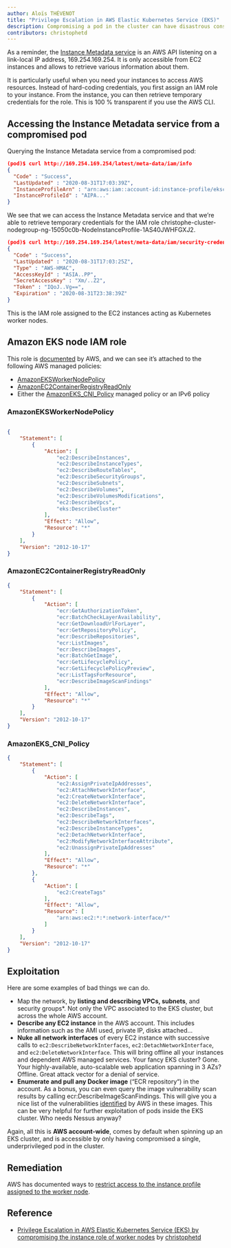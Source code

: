 ```yaml
---
author: Aloïs THÉVENOT
title: "Privilege Escalation in AWS Elastic Kubernetes Service (EKS)"
description: Compromising a pod in the cluster can have disastrous consequences on resources in the AWS account if access to the Instance Metadata service is not explicitly blocked.
contributors: christophetd
---
```


As a reminder, the [Instance Metadata service](/aws/general-knowledge/intro_metadata_service/) is an AWS API listening on a link-local IP address, 169.254.169.254. It is only accessible from EC2 instances and allows to retrieve various information about them.

It is particularly useful when you need your instances to access AWS resources. Instead of hard-coding credentials, you first assign an IAM role to your instance. From the instance, you can then retrieve temporary credentials for the role. This is 100 % transparent if you use the AWS CLI.

## Accessing the Instance Metadata service from a compromised pod

Querying the Instance Metadata service from a compromised pod:

```json
(pod)$ curl http://169.254.169.254/latest/meta-data/iam/info
{
  "Code" : "Success",
  "LastUpdated" : "2020-08-31T17:03:39Z",
  "InstanceProfileArn" : "arn:aws:iam::account-id:instance-profile/eksctl-christophe-cluster-nodegroup-ng-15050c0b-NodeInstanceProfile-1AS40JWHFGXJ2",
  "InstanceProfileId" : "AIPA..."
}
```

We see that we can access the Instance Metadata service and that we’re able to retrieve temporary credentials for the IAM role christophe-cluster-nodegroup-ng-15050c0b-NodeInstanceProfile-1AS40JWHFGXJ2. 

```json
(pod)$ curl http://169.254.169.254/latest/meta-data/iam/security-credentials/eksctl-christophe-cluster-nodegro-NodeInstanceRole-1XY9GXQ417J7H
{
  "Code" : "Success",
  "LastUpdated" : "2020-08-31T17:03:25Z",
  "Type" : "AWS-HMAC",
  "AccessKeyId" : "ASIA..PP",
  "SecretAccessKey" : "Xm/..Z2",
  "Token" : "IQoJ..Vg==",
  "Expiration" : "2020-08-31T23:38:39Z"
}
```

This is the IAM role assigned to the EC2 instances acting as Kubernetes worker nodes.


## Amazon EKS node IAM role

This role is [documented](https://docs.aws.amazon.com/eks/latest/userguide/create-node-role.html) by AWS, and we can see it’s attached to the following AWS managed policies:

- [AmazonEKSWorkerNodePolicy](https://aws.permissions.cloud/managedpolicies/AmazonEKSWorkerNodePolicy)
- [AmazonEC2ContainerRegistryReadOnly](https://aws.permissions.cloud/managedpolicies/AmazonEC2ContainerRegistryReadOnly)
- Either the [AmazonEKS_CNI_Policy](https://aws.permissions.cloud/managedpolicies/AmazonEKS_CNI_Policy) managed policy or an IPv6 policy

### AmazonEKSWorkerNodePolicy

```json

{
    "Statement": [
        {
            "Action": [
                "ec2:DescribeInstances",
                "ec2:DescribeInstanceTypes",
                "ec2:DescribeRouteTables",
                "ec2:DescribeSecurityGroups",
                "ec2:DescribeSubnets",
                "ec2:DescribeVolumes",
                "ec2:DescribeVolumesModifications",
                "ec2:DescribeVpcs",
                "eks:DescribeCluster"
            ],
            "Effect": "Allow",
            "Resource": "*"
        }
    ],
    "Version": "2012-10-17"
}
```

### AmazonEC2ContainerRegistryReadOnly

```json
{
    "Statement": [
        {
            "Action": [
                "ecr:GetAuthorizationToken",
                "ecr:BatchCheckLayerAvailability",
                "ecr:GetDownloadUrlForLayer",
                "ecr:GetRepositoryPolicy",
                "ecr:DescribeRepositories",
                "ecr:ListImages",
                "ecr:DescribeImages",
                "ecr:BatchGetImage",
                "ecr:GetLifecyclePolicy",
                "ecr:GetLifecyclePolicyPreview",
                "ecr:ListTagsForResource",
                "ecr:DescribeImageScanFindings"
            ],
            "Effect": "Allow",
            "Resource": "*"
        }
    ],
    "Version": "2012-10-17"
}
```

### AmazonEKS_CNI_Policy

```json
{
    "Statement": [
        {
            "Action": [
                "ec2:AssignPrivateIpAddresses",
                "ec2:AttachNetworkInterface",
                "ec2:CreateNetworkInterface",
                "ec2:DeleteNetworkInterface",
                "ec2:DescribeInstances",
                "ec2:DescribeTags",
                "ec2:DescribeNetworkInterfaces",
                "ec2:DescribeInstanceTypes",
                "ec2:DetachNetworkInterface",
                "ec2:ModifyNetworkInterfaceAttribute",
                "ec2:UnassignPrivateIpAddresses"
            ],
            "Effect": "Allow",
            "Resource": "*"
        },
        {
            "Action": [
                "ec2:CreateTags"
            ],
            "Effect": "Allow",
            "Resource": [
                "arn:aws:ec2:*:*:network-interface/*"
            ]
        }
    ],
    "Version": "2012-10-17"
}
```

## Exploitation

Here are some examples of bad things we can do.

- Map the network, by **listing and describing VPCs, subnets**, and security groups*. Not only the VPC associated to the EKS cluster, but across the whole AWS account.
- **Describe any EC2 instance** in the AWS account. This includes information such as the AMI used, private IP, disks attached…
- **Nuke all network interfaces** of every EC2 instance with successive calls to `ec2:DescribeNetworkInterfaces`, `ec2:DetachNetworkInterface`, and `ec2:DeleteNetworkInterface`. This will bring offline all your instances and dependent AWS managed services. Your fancy EKS cluster? Gone. Your highly-available, auto-scalable web application spanning in 3 AZs? Offline. Great attack vector for a denial of service.
- **Enumerate and pull any Docker image** (“ECR repository“) in the account. As a bonus, you can even query the image vulnerability scan results by calling ecr:DescribeImageScanFindings. This will give you a nice list of the vulnerabilities [identified](https://docs.aws.amazon.com/AmazonECR/latest/userguide/image-scanning.html) by AWS in these images. This can be very helpful for further exploitation of pods inside the EKS cluster. Who needs Nessus anyway?

Again, all this is **AWS account-wide**, comes by default when spinning up an EKS cluster, and is accessible by only having compromised a single, underprivileged pod in the cluster.

## Remediation

AWS has documented ways to [restrict access to the instance profile assigned to the worker node](https://aws.github.io/aws-eks-best-practices/security/docs/iam/#restrict-access-to-the-instance-profile-assigned-to-the-worker-node).

## Reference

- [Privilege Escalation in AWS Elastic Kubernetes Service (EKS) by compromising the instance role of worker nodes](https://blog.christophetd.fr/privilege-escalation-in-aws-elastic-kubernetes-service-eks-by-compromising-the-instance-role-of-worker-nodes/) by [christophetd](https://github.com/christophetd)